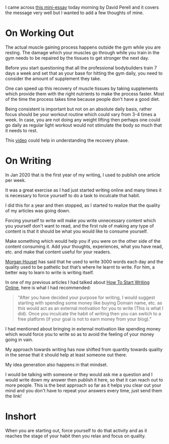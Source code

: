 I came across [this mini-essay](https://twitter.com/david_perell/status/1432432425901113347) today morning by David Perell and it covers the message very well but I wanted to add a few thoughts of mine.

# On Working Out

The actual muscle gaining process happens outside the gym while you are resting. The damage which your muscles go through while you train in the gym needs to be repaired by the tissues to get stronger the next day.

Before you start questioning that all the professional bodybuilders train 7 days a week and set that as your base for hitting the gym daily, you need to consider the amount of supplement they take.

One can speed up this recovery of muscle tissues by taking supplements which provide them with the right nutrients to make the process faster. Most of the time the process takes time because people don't have a good diet.

Being consistent is important but not on an absolute daily basis, rather focus should be your workout routine which could vary from 3-4 times a week. In case, you are not doing any weight lifting then perhaps one could go daily as regular light workout would not stimulate the body so much that it needs to rest.

This [video](https://www.youtube.com/watch?v=2tM1LFFxeKg) could help in understanding the recovery phase.

# On Writing

In Jan 2020 that is the first year of my writing, I used to publish one article per week.

It was a great exercise as I had just started writing online and many times it is necessary to force yourself to do a task to inculcate that habit.

I did this for a year and then stopped, as I started to realize that the quality of my articles was going down.

Forcing yourself to write will make you write unnecessary content which you yourself don't want to read, and the first rule of making any type of content is that it should be what you would like to consume yourself.

Make something which would help you if you were on the other side of the content consuming it. Add your thoughts, experiences, what you have read, etc. and make that content useful for your readers.

[Morgan Housel](https://twitter.com/badola_arjun/status/1431327925261914112) has said that he used to write 3000 words each day and the quality used to be pathetic but that’s where he learnt to write. For him, a better way to learn to write is writing itself.

In one of my previous articles I had talked about [How To Start Writing Online](http://arjunbadola.blog/How-Do-I-Start-Writing-Online/), here is what I had recommended:

> "After you have decided your purpose for writing, I would suggest starting with spending some money like buying Domain name, etc. as this would act as an external motivation for you to write (This is what I did). Once you inculcate the habit of writing then you can switch to a free platform (if your goal is not to earn money from your blog)."

I had mentioned about bringing in external motivation like spending money which would force you to write so as to avoid the feeling of your money going in vain.

My approach towards writing has now shifted from quantity towards quality in the sense that it should help at least someone out there.

My idea generation also happens in that mindset.

I would be talking with someone or they would ask me a question and I would write down my answer then publish it here, so that it can reach out to more people. This is the best approach so far as it helps you clear out your mind and you don't have to repeat your answers every time, just send them the link!

# Inshort

When you are starting out, force yourself to do that activity and as it reaches the stage of your habit then you relax and focus on quality.
